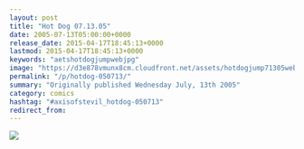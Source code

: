 ```yaml
---
layout: post
title: "Hot Dog 07.13.05"
date: 2005-07-13T05:00:00+0000
release_date: 2015-04-17T18:45:13+0000
lastmod: 2015-04-17T18:45:13+0000
keywords: "aetshotdogjumpwebjpg"
image: "https://d3e878vmunx8cm.cloudfront.net/assets/hotdogjump71305web.jpg"
permalink: "/p/hotdog-050713/"
summary: "Originally published Wednesday July, 13th 2005"
category: comics
hashtag: "#axisofstevil_hotdog-050713"
redirect_from:
---
```


![](https://d3e878vmunx8cm.cloudfront.net/assets/hotdogjump71305web.jpg)
